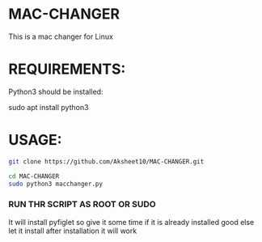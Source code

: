 # MAC-CHANGER
This is a mac changer for Linux

# REQUIREMENTS:

Python3 should be installed:

sudo apt install python3

# USAGE:
```bash
git clone https://github.com/Aksheet10/MAC-CHANGER.git

cd MAC-CHANGER
sudo python3 macchanger.py
```
### RUN THR SCRIPT AS ROOT OR SUDO
It will install pyfiglet so give it some time
if it is already installed good
else let it install
after installation it will work

